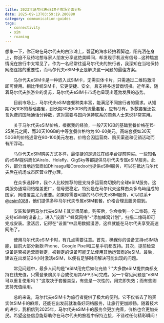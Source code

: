 ```yaml
---
title: 2023年马尔代夫eSIM卡市场全面分析
date: 2025-09-13T03:59:19.286880
category: communication-guides
tags:
  - connectivity
  - sim
  - roaming
---
```


想象一下，你正站在马尔代夫的白沙滩上，碧蓝的海水轻拍着脚边，阳光洒在身上，你迫不及待地想与家人朋友分享这绝美瞬间，却发现手机没有信号...这种尴尬情况在旅行中太常见了。作为一名经常往返马尔代夫的旅行者，我深知在当地保持网络连接的重要性，而马尔代夫eSIM卡正是解决这一问题的最佳方案。

　　马尔代夫eSIM卡是一种嵌入式SIM卡，无需实体卡片，只需通过二维码激活即可使用。相比传统SIM卡，它更便捷、安全，且支持多运营商切换。近年来，随着马尔代夫旅游业的复苏，马尔代夫eSIM卡市场也呈现出蓬勃发展的态势。

　　目前市场上，马尔代夫eSIM套餐种类丰富，能满足不同旅行者的需求。从短期7天1GB的基础套餐，到长期30天50GB的流量套餐，应有尽有。多数套餐还包含免费的国际通话分钟数，这对需要与国内保持联系的商务人士来说非常实用。

　　关于马尔代夫eSIM价格，根据我的经验，一般7天1GB的基础套餐价格在15-25美元之间，而30天10GB的中等套餐价格约为40-60美元。高端套餐如30天50GB的价格通常在80-100美元左右。价格会因运营商、购买渠道和促销活动而有所浮动。

　　马尔代夫eSIM购买方式多样，最便捷的是通过在线平台提前购买。一些知名的eSIM提供商如Airalo、Holafly、GigSky等都提供马尔代夫专属eSIM服务。此外，部分当地运营商如Dhiraagu和Ooredoo也提供eSIM服务，可以在抵达马尔代夫后在机场或市区营业厅办理。

　　在众多选择中，我个人比较推荐的是支持多运营商切换的全球eSIM服务。这类服务通常网络覆盖更广，信号更稳定，特别是在马尔代夫这样由众多岛屿组成的国家，网络覆盖尤为重要。如果你需要可靠的马尔代夫eSIM服务，可以联系✈[@esim1088](https://t.me/s/esim1088)，他们提供多种马尔代夫专属eSIM套餐，价格合理且服务周到。

　　安装和使用马尔代夫eSIM卡其实很简单。购买后，你会收到一个二维码。在支持eSIM的设备上，进入"设置"-"蜂窝网络"-"添加蜂窝计划"，扫描二维码即可完成安装。激活后，记得在"设置"中启用数据漫游，这样就能在马尔代夫享受高速网络了。

　　使用马尔代夫eSIM卡时，有几点需要注意。首先，确保你的设备支持eSIM功能，目前大部分新款iPhone、Google Pixel和三星手机都支持。其次，提前检查设备是否被运营商锁定，被锁定的设备可能无法使用其他运营商的eSIM。最后，建议在出发前24小时激活eSIM，以便有足够时间解决可能出现的问题。

　　常见问题中，最多人问的是"eSIM用完后如何充值？"大多数eSIM提供商都支持在线充值，只需登录购买平台或使用其APP即可完成。另一个常见问题是"eSIM可以重复使用吗？"这取决于套餐类型，有些是一次性的，用完即失效；而有些则支持充值续用。

　　总的来说，马尔代夫eSIM卡为旅行者提供了极大的便利。它不仅省去了购买实体SIM卡的麻烦，还能在出发前就准备好网络服务，让旅行更加顺畅。随着技术的进步，我相信到2025年，马尔代夫eSIM卡的服务会更加完善，价格也会更加亲民。希望这些信息能帮助你在马尔代夫的旅程中保持连接，不错过任何精彩瞬间！